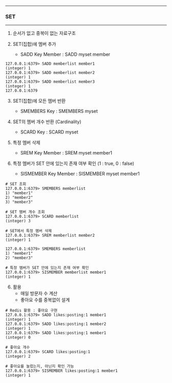-----
### SET
-----
1. 순서가 없고 중복이 없는 자료구조

2. SET(집합)에 멤버 추가
   - SADD Key Member : SADD myset member
```
127.0.0.1:6379> SADD memberlist member1
(integer) 1
127.0.0.1:6379> SADD memberlist member2
(integer) 1
127.0.0.1:6379> SADD memberlist member3
(integer) 1
127.0.0.1:6379
```

3. SET(집합)에 모든 멤버 반환
   - SMEMBERS Key : SMEMBERS myset

4. SET의 멤버 개수 반환 (Cardinality)
   - SCARD Key : SCARD myset

5. 특정 멤버 삭제
   - SREM Key Member : SREM myset member1

6. 특정 멤버가 SET 안에 있는지 존재 여부 확인 (1 : true, 0 : false)
   - SISMEMBER Key Member : SISMEMBER myset member1
```
# SET 조회
127.0.0.1:6379> SMEMBERS memberlist
1) "member1"
2) "member2"
3) "member3"

# SET 멤버 개수 조회
127.0.0.1:6379> SCARD memberlist
(integer) 3

# SET에서 특정 멤버 삭제
127.0.0.1:6379> SREM memberlist member2
(integer) 1

127.0.0.1:6379> SMEMBERS memberlist
1) "member1"
2) "member3"

# 특정 멤버가 SET 안에 있는지 존재 여부 확인
127.0.0.1:6379> SISMEMBER memberlist member1
(integer) 1
```

6. 활용
   - 매일 방문자 수 계산
   - 좋아요 수를 중복없이 설계
```
# Redis 활용 : 좋아요 구현
127.0.0.1:6379> SADD likes:posting:1 member1
(integer) 1
127.0.0.1:6379> SADD likes:posting:1 member2
(integer) 1
127.0.0.1:6379> SADD likes:posting:1 member1
(integer) 0

# 좋아요 개수
127.0.0.1:6379> SCARD likes:posting:1
(integer) 2

# 좋아요를 눌렀는지, 아닌지 확인 가능
127.0.0.1:6379> SISMEMBER likes:posting:1 member1
(integer) 1
```   
